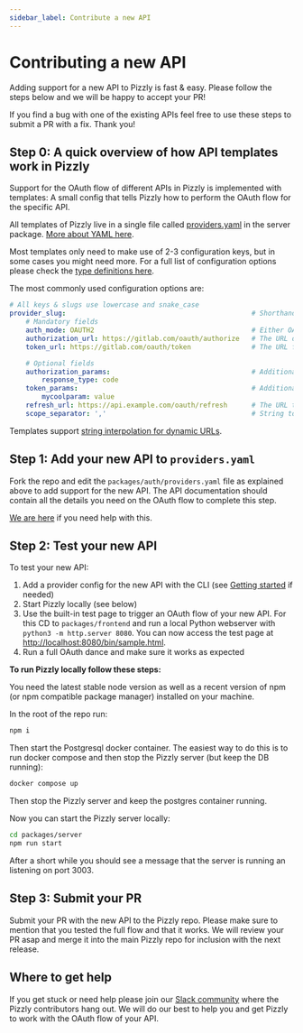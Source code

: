 ```yaml
---
sidebar_label: Contribute a new API
---
```


# Contributing a new API

Adding support for a new API to Pizzly is fast & easy. Please follow the steps below and we will be happy to accept your PR!

If you find a bug with one of the existing APIs feel free to use these steps to submit a PR with a fix. Thank you!

## Step 0: A quick overview of how API templates work in Pizzly

Support for the OAuth flow of different APIs in Pizzly is implemented with templates: A small config that tells Pizzly how to perform the OAuth flow for the specific API.

All templates of Pizzly live in a single file called [providers.yaml](https://nango.dev/oauth-providers) in the server package. [More about YAML here](https://yaml.org/).

Most templates only need to make use of 2-3 configuration keys, but in some cases you might need more.
For a full list of configuration options please check the [type definitions here](https://github.com/NangoHQ/Pizzly/blob/master/packages/server/lib/models.ts).

The most commonly used configuration options are:
```yaml
# All keys & slugs use lowercase and snake_case
provider_slug:                                              # Shorthand for the provider, ideally the API's name. Must be unique.
    # Mandatory fields
    auth_mode: OAUTH2                                       # Either OAUTH1 (for OAuth 1.0a) or OAUTH2
    authorization_url: https://gitlab.com/oauth/authorize   # The URL of the authorization page for the OAuth service
    token_url: https://gitlab.com/oauth/token               # The URL for the token request

    # Optional fields
    authorization_params:                                   # Additional parameters to pass along in the authorization step
        response_type: code
    token_params:                                           # Additional parameters to pass along in the token request
        mycoolparam: value
    refresh_url: https://api.example.com/oauth/refresh      # The URL to use for refreshing the access token, if different from token_url
    scope_separator: ','                                    # String to use to separate scopes. Defaults to ' ' (1 space) if not provided
```

Templates support [string interpolation for dynamic URLs](./pizzly-configuration.md#connection-config). 

## Step 1: Add your new API to `providers.yaml`

Fork the repo and edit the `packages/auth/providers.yaml` file as explained above to add support for the new API. The API documentation should contain all the details you need on the OAuth flow to complete this step.

[We are here](#where-to-get-help) if you need help with this.

## Step 2: Test your new API

To test your new API:
1. Add a provider config for the new API with the CLI (see [Getting started](getting-started.md) if needed)
2. Start Pizzly locally (see below)
3. Use the built-in test page to trigger an OAuth flow of your new API. For this CD to `packages/frontend` and run a local Python webserver with `python3 -m http.server 8080`. You can now access the test page at [http://localhost:8080/bin/sample.html](http://localhost:8080/bin/sample.html).
4. Run a full OAuth dance and make sure it works as expected

**To run Pizzly locally follow these steps:**

You need the latest stable node version as well as a recent version of npm (or npm compatible package manager) installed on your machine.

In the root of the repo run:
```bash
npm i
```

Then start the Postgresql docker container. The easiest way to do this is to run docker compose and then stop the Pizzly server (but keep the DB running):
```bash
docker compose up
```

Then stop the Pizzly server and keep the postgres container running.

Now you can start the Pizzly server locally:
```bash
cd packages/server
npm run start
```

After a short while you should see a message that the server is running an listening on port 3003.

## Step 3: Submit your PR

Submit your PR with the new API to the Pizzly repo. Please make sure to mention that you tested the full flow and that it works. We will review your PR asap and merge it into the main Pizzly repo for inclusion with the next release.

## Where to get help

If you get stuck or need help please join our [Slack community](https://nango.dev/slack) where the Pizzly contributors hang out. We will do our best to help you and get Pizzly to work with the OAuth flow of your API.